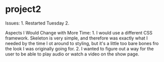 # project2

Issues:
    1. Restarted Tuesday
    2.


Aspects I Would Change with More Time:
    1. I would use a different CSS framework. Skeleton is very simple, and therefore was exactly what I needed by the time I ot around to styling, but it's a little too bare bones fro the look I was originally going for.
    2. I wanted to figure out a way for the user to be able to play audio or watch a video on the show page.  
